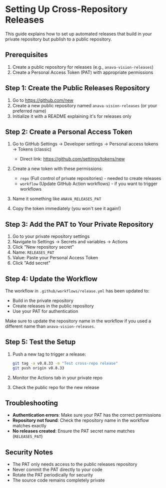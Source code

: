 # Setting Up Cross-Repository Releases

This guide explains how to set up automated releases that build in your private repository but publish to a public repository.

## Prerequisites

1. Create a public repository for releases (e.g., `anava-vision-releases`)
2. Create a Personal Access Token (PAT) with appropriate permissions

## Step 1: Create the Public Releases Repository

1. Go to https://github.com/new
2. Create a new public repository named `anava-vision-releases` (or your preferred name)
3. Initialize it with a README explaining it's for releases only

## Step 2: Create a Personal Access Token

1. Go to GitHub Settings → Developer settings → Personal access tokens → Tokens (classic)
   - Direct link: https://github.com/settings/tokens/new

2. Create a new token with these permissions:
   - `repo` (Full control of private repositories) - needed to create releases
   - `workflow` (Update GitHub Action workflows) - if you want to trigger workflows

3. Name it something like `ANAVA_RELEASES_PAT`

4. Copy the token immediately (you won't see it again!)

## Step 3: Add the PAT to Your Private Repository

1. Go to your private repository settings
2. Navigate to Settings → Secrets and variables → Actions
3. Click "New repository secret"
4. Name: `RELEASES_PAT`
5. Value: Paste your Personal Access Token
6. Click "Add secret"

## Step 4: Update the Workflow

The workflow in `.github/workflows/release.yml` has been updated to:
- Build in the private repository
- Create releases in the public repository
- Use your PAT for authentication

Make sure to update the repository name in the workflow if you used a different name than `anava-vision-releases`.

## Step 5: Test the Setup

1. Push a new tag to trigger a release:
   ```bash
   git tag -a v0.8.33 -m "Test cross-repo release"
   git push origin v0.8.33
   ```

2. Monitor the Actions tab in your private repo
3. Check the public repo for the new release

## Troubleshooting

- **Authentication errors**: Make sure your PAT has the correct permissions
- **Repository not found**: Check the repository name in the workflow matches exactly
- **No releases created**: Ensure the PAT secret name matches (`RELEASES_PAT`)

## Security Notes

- The PAT only needs access to the public releases repository
- Never commit the PAT directly to your code
- Rotate the PAT periodically for security
- The source code remains completely private
